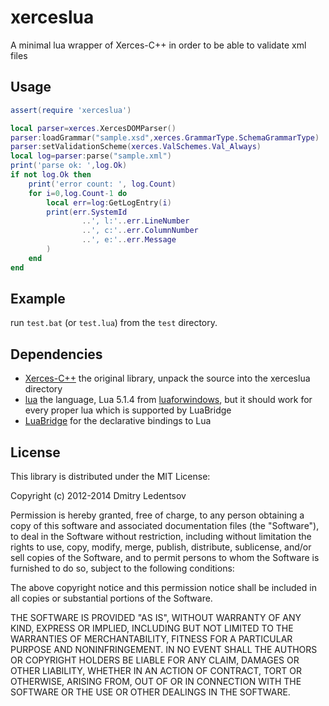 xerceslua
=========

A minimal lua wrapper of Xerces-C++ in order to be able to validate xml files

Usage
-----

````lua
assert(require 'xerceslua')

local parser=xerces.XercesDOMParser()
parser:loadGrammar("sample.xsd",xerces.GrammarType.SchemaGrammarType)
parser:setValidationScheme(xerces.ValSchemes.Val_Always)
local log=parser:parse("sample.xml")
print('parse ok: ',log.Ok)
if not log.Ok then
    print('error count: ', log.Count)
    for i=0,log.Count-1 do
        local err=log:GetLogEntry(i)
        print(err.SystemId
        		..', l:'..err.LineNumber
        		..', c:'..err.ColumnNumber
        		..', e:'..err.Message
		)
    end
end
````

Example
-------

run `test.bat` (or `test.lua`) from the `test` directory.

Dependencies
------------

 * [Xerces-C++](http://xerces.apache.org/xerces-c/) the original library, unpack the source into the xerceslua directory
 * [lua](http://www.lua.org/) the language, Lua 5.1.4 from [luaforwindows](http://code.google.com/p/luaforwindows/), but it should work for every proper lua which is supported by LuaBridge
 * [LuaBridge](https://github.com/vinniefalco/LuaBridge) for the declarative bindings to Lua

License
-------

This library is distributed under the MIT License:

Copyright (c) 2012-2014 Dmitry Ledentsov

Permission is hereby granted, free of charge, to any person
obtaining a copy of this software and associated documentation
files (the "Software"), to deal in the Software without
restriction, including without limitation the rights to use,
copy, modify, merge, publish, distribute, sublicense, and/or sell
copies of the Software, and to permit persons to whom the
Software is furnished to do so, subject to the following
conditions:

The above copyright notice and this permission notice shall be
included in all copies or substantial portions of the Software.

THE SOFTWARE IS PROVIDED "AS IS", WITHOUT WARRANTY OF ANY KIND,
EXPRESS OR IMPLIED, INCLUDING BUT NOT LIMITED TO THE WARRANTIES
OF MERCHANTABILITY, FITNESS FOR A PARTICULAR PURPOSE AND
NONINFRINGEMENT. IN NO EVENT SHALL THE AUTHORS OR COPYRIGHT
HOLDERS BE LIABLE FOR ANY CLAIM, DAMAGES OR OTHER LIABILITY,
WHETHER IN AN ACTION OF CONTRACT, TORT OR OTHERWISE, ARISING
FROM, OUT OF OR IN CONNECTION WITH THE SOFTWARE OR THE USE OR
OTHER DEALINGS IN THE SOFTWARE.
